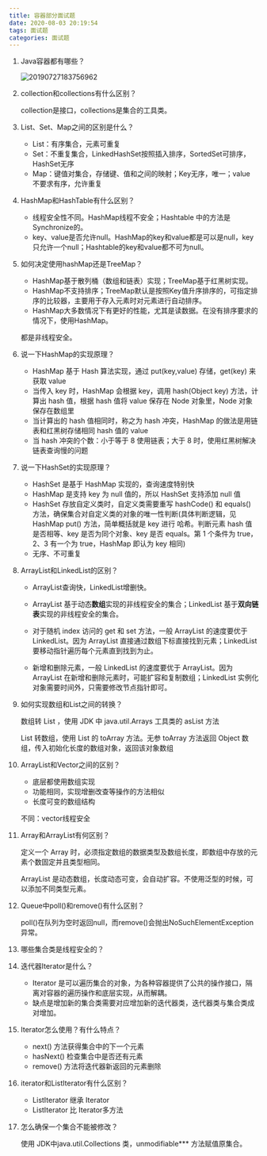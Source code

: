 ```yaml
---
title: 容器部分面试题
date: 2020-08-03 20:19:54
tags: 面试题
categories: 面试题
---
```


1. Java容器都有哪些？

   ![20190727183756962](/Users/fupeijun/Desktop/复习/面/20190727183756962.png)

2. collection和collections有什么区别？

   collection是接口，collections是集合的工具类。

3. List、Set、Map之间的区别是什么？

   - List：有序集合，元素可重复
   - Set：不重复集合，LinkedHashSet按照插入排序，SortedSet可排序，HashSet无序
   - Map：键值对集合，存储键、值和之间的映射；Key无序，唯一；value 不要求有序，允许重复

4. HashMap和HashTable有什么区别？

   - 线程安全性不同。HashMap线程不安全；Hashtable 中的方法是Synchronize的。
   - key、value是否允许null。HashMap的key和value都是可以是null，key只允许一个null；Hashtable的key和value都不可为null。

5. 如何决定使用hashMap还是TreeMap？

   - HashMap基于散列桶（数组和链表）实现；TreeMap基于红黑树实现。
   - HashMap不支持排序；TreeMap默认是按照Key值升序排序的，可指定排序的比较器，主要用于存入元素时对元素进行自动排序。
   - HashMap大多数情况下有更好的性能，尤其是读数据。在没有排序要求的情况下，使用HashMap。

   都是非线程安全。

6. 说一下HashMap的实现原理？

   - HashMap 基于 Hash 算法实现，通过 put(key,value) 存储，get(key) 来获取 value
   - 当传入 key 时，HashMap 会根据 key，调用 hash(Object key) 方法，计算出 hash 值，根据 hash 值将 value 保存在 Node 对象里，Node 对象保存在数组里
   - 当计算出的 hash 值相同时，称之为 hash 冲突，HashMap 的做法是用链表和红黑树存储相同 hash 值的 value
   - 当 hash 冲突的个数：小于等于 8 使用链表；大于 8 时，使用红黑树解决链表查询慢的问题

7. 说一下HashSet的实现原理？

   - HashSet 是基于 HashMap 实现的，查询速度特别快
   - HashMap 是支持 key 为 null 值的，所以 HashSet 支持添加 null 值
   - HashSet 存放自定义类时，自定义类需要重写 hashCode() 和 equals() 方法，确保集合对自定义类的对象的唯一性判断(具体判断逻辑，见 HashMap put() 方法，简单概括就是 key 进行 哈希。判断元素 hash 值是否相等、key 是否为同个对象、key 是否 equals。第 1 个条件为 true，2、3 有一个为 true，HashMap 即认为 key 相同)
   - 无序、不可重复

8. ArrayList和LinkedList的区别？

   - ArrayList查询快，LinkedList增删快。
   - ArrayList 基于动态**数组**实现的非线程安全的集合；LinkedList 基于**双向链表**实现的非线程安全的集合。

   - 对于随机 index 访问的 get 和 set 方法，一般 ArrayList 的速度要优于 LinkedList。因为 ArrayList 直接通过数组下标直接找到元素；LinkedList 要移动指针遍历每个元素直到找到为止。

   - 新增和删除元素，一般 LinkedList 的速度要优于 ArrayList。因为 ArrayList 在新增和删除元素时，可能扩容和复制数组；LinkedList 实例化对象需要时间外，只需要修改节点指针即可。

9. 如何实现数组和List之间的转换？

   数组转 List ，使用 JDK 中 java.util.Arrays 工具类的 asList 方法

   List 转数组，使用 List 的 toArray 方法。无参 toArray 方法返回 Object 数组，传入初始化长度的数组对象，返回该对象数组

10. ArrayList和Vector之间的区别？

    - 底层都使用数组实现
    - 功能相同，实现增删改查等操作的方法相似
    - 长度可变的数组结构

    不同：vector线程安全

11. Array和ArrayList有何区别？

    定义一个 Array 时，必须指定数组的数据类型及数组长度，即数组中存放的元素个数固定并且类型相同。

    ArrayList 是动态数组，长度动态可变，会自动扩容。不使用泛型的时候，可以添加不同类型元素。

12. Queue中poll()和remove()有什么区别？

    poll()在队列为空时返回null，而remove()会抛出NoSuchElementException异常。

13. 哪些集合类是线程安全的？

14. 迭代器Iterator是什么？

    - Iterator 是可以遍历集合的对象，为各种容器提供了公共的操作接口，隔离对容器的遍历操作和底层实现，从而解耦。
    - 缺点是增加新的集合类需要对应增加新的迭代器类，迭代器类与集合类成对增加。

15. Iterator怎么使用？有什么特点？

    - next() 方法获得集合中的下一个元素
    - hasNext() 检查集合中是否还有元素
    - remove() 方法将迭代器新返回的元素删除

16. iterator和ListIterator有什么区别？

    - ListIterator 继承 Iterator
    - ListIterator 比 Iterator多方法

17. 怎么确保一个集合不能被修改？

    使用 JDK中java.util.Collections 类，unmodifiable*** 方法赋值原集合。